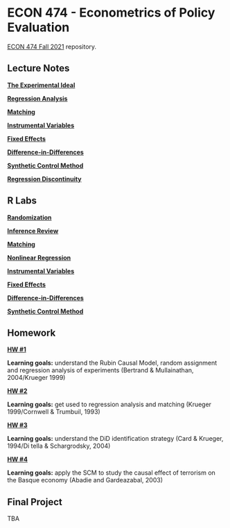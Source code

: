# ECON 474 - Econometrics of Policy Evaluation

[ECON 474 Fall 2021](https://guerramarcelino.github.io/econ474/) repository.

## Lecture Notes

[**The Experimental Ideal**](https://guerramarcelino.github.io/Econ474/Lectures/Lec1/lec1#1)

[**Regression Analysis**](https://guerramarcelino.github.io/Econ474/Lectures/Lec2/lec2#1)

[**Matching**](https://guerramarcelino.github.io/Econ474/Lectures/Lec3/lec3#1)

[**Instrumental Variables**](https://guerramarcelino.github.io/Econ474/Lectures/Lec4/lec4#1)

[**Fixed Effects**](https://guerramarcelino.github.io/Econ474/Lectures/Lec5/lec5#1)

[**Difference-in-Differences**](https://guerramarcelino.github.io/Econ474/Lectures/Lec6/lec6#1)

[**Synthetic Control Method**](https://guerramarcelino.github.io/Econ474/Lectures/Lec7/lec7#1)

[**Regression Discontinuity**](https://guerramarcelino.github.io/Econ474/Lectures/Lec8/lec8#1)

## R Labs

[**Randomization**](https://guerramarcelino.github.io/Econ474/Rlabs/lab1)

[**Inference Review**](https://guerramarcelino.github.io/Econ474/Rlabs/lab2)

[**Matching**](https://guerramarcelino.github.io/Econ474/Rlabs/lab4)

[**Nonlinear Regression**](https://guerramarcelino.github.io/Econ474/Rlabs/lab5)

[**Instrumental Variables**](https://guerramarcelino.github.io/Econ474/Rlabs/lab6)

[**Fixed Effects**](https://guerramarcelino.github.io/Econ474/Rlabs/lab7)

[**Difference-in-Differences**](https://guerramarcelino.github.io/Econ474/Rlabs/lab8)

[**Synthetic Control Method**](https://guerramarcelino.github.io/Econ474/Rlabs/lab9)

## Homework

[**HW #1**](https://guerramarcelino.github.io/Econ474/HW/HW1)

**Learning goals:** understand the Rubin Causal Model, random assignment and regression analysis of experiments (Bertrand & Mullainathan, 2004/Krueger 1999)

[**HW #2**](https://guerramarcelino.github.io/Econ474/HW/HW2)

**Learning goals:** get used to regression analysis and matching (Krueger 1999/Cornwell & Trumbuil, 1993)

[**HW #3**](https://guerramarcelino.github.io/Econ474/HW/HW3)

**Learning goals:** understand the DiD identification strategy (Card & Krueger, 1994/Di tella & Schargrodsky, 2004)

[**HW #4**](https://guerramarcelino.github.io/Econ474/HW/HW4)

**Learning goals:** apply the SCM to study the causal effect of terrorism on the Basque economy (Abadie and Gardeazabal, 2003)

## Final Project

TBA

